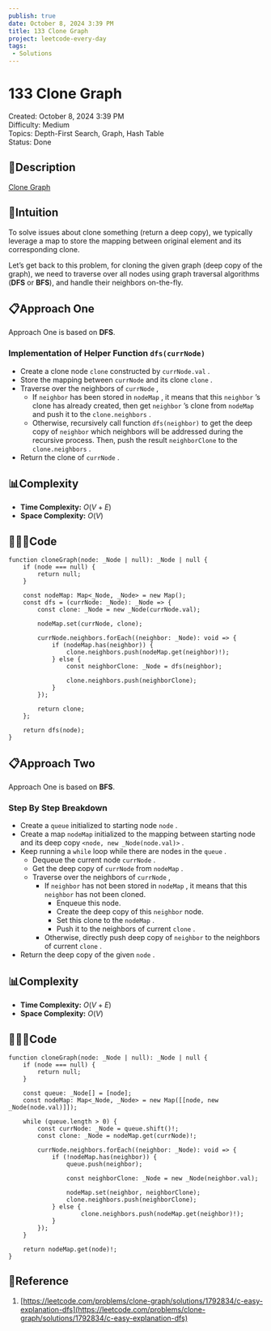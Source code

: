 ```yaml
---
publish: true
date: October 8, 2024 3:39 PM
title: 133 Clone Graph
project: leetcode-every-day
tags:
 - Solutions
---
```


# 133 Clone Graph

Created: October 8, 2024 3:39 PM<br>
Difficulty: Medium<br>
Topics: Depth-First Search, Graph, Hash Table<br>
Status: Done<br>

## 📖Description

[Clone Graph](https://leetcode.com/problems/clone-graph/description)

## 🤔Intuition

To solve issues about clone something (return a deep copy), we typically leverage a map to store the mapping between original element and its corresponding clone.

Let’s get back to this problem, for cloning the given graph (deep copy of the graph), we need to traverse over all nodes using graph traversal algorithms (**DFS** or **BFS**), and handle their neighbors on-the-fly.

## 📋Approach One

Approach One is based on **DFS**.

### Implementation of Helper Function `dfs(currNode)`

- Create a clone node `clone` constructed by `currNode.val` .
- Store the mapping between `currNode` and its clone `clone` .
- Traverse over the neighbors of `currNode` ,
    - If `neighbor` has been stored in `nodeMap` , it means that this `neighbor` ’s clone has already created, then get `neighbor` ’s clone from `nodeMap` and push it to the `clone.neighbors` .
    - Otherwise, recursively call function `dfs(neighbor)` to get the deep copy of `neighbor` which neighbors will be addressed during the recursive process. Then, push the result `neighborClone` to the `clone.neighbors` .
- Return the clone of `currNode` .

## 📊Complexity

- **Time Complexity:** $O(V+E)$
- **Space Complexity:** $O(V)$

## 🧑🏻‍💻Code

```tsx
function cloneGraph(node: _Node | null): _Node | null {
    if (node === null) {
        return null;
    }

    const nodeMap: Map<_Node, _Node> = new Map();
    const dfs = (currNode: _Node): _Node => {
        const clone: _Node = new _Node(currNode.val);

        nodeMap.set(currNode, clone);

        currNode.neighbors.forEach((neighbor: _Node): void => {
            if (nodeMap.has(neighbor)) {
                clone.neighbors.push(nodeMap.get(neighbor)!);
            } else {
                const neighborClone: _Node = dfs(neighbor);

                clone.neighbors.push(neighborClone);
            }
        });

        return clone;
    };

    return dfs(node);
}
```

## 📋Approach Two

Approach One is based on **BFS**.

### Step By Step Breakdown

- Create a `queue` initialized to starting node `node` .
- Create a map `nodeMap` initialized to the mapping between starting node and its deep copy `<node, new _Node(node.val)>` .
- Keep running a `while` loop while there are nodes in the `queue` .
    - Dequeue the current node `currNode` .
    - Get the deep copy of `currNode` from `nodeMap` .
    - Traverse over the neighbors of `currNode` ,
        - If `neighbor` has not been stored in `nodeMap` , it means that this `neighbor` has not been cloned.
            - Enqueue this node.
            - Create the deep copy of this `neighbor` node.
            - Set this clone to the `nodeMap` .
            - Push it to the neighbors of current `clone` .
        - Otherwise, directly push deep copy of `neighbor` to the neighbors of current `clone` .
- Return the deep copy of the given `node` .

## 📊Complexity

- **Time Complexity:** $O(V+E)$
- **Space Complexity:** $O(V)$

## 🧑🏻‍💻Code

```tsx
function cloneGraph(node: _Node | null): _Node | null {
    if (node === null) {
        return null;
    }

    const queue: _Node[] = [node];
    const nodeMap: Map<_Node, _Node> = new Map([[node, new _Node(node.val)]]);

    while (queue.length > 0) {
        const currNode: _Node = queue.shift()!;
        const clone: _Node = nodeMap.get(currNode)!;

        currNode.neighbors.forEach((neighbor: _Node): void => {
            if (!nodeMap.has(neighbor)) {
                queue.push(neighbor);

                const neighborClone: _Node = new _Node(neighbor.val);

                nodeMap.set(neighbor, neighborClone);
                clone.neighbors.push(neighborClone);
            } else {
		            clone.neighbors.push(nodeMap.get(neighbor)!);
            }
        });
    }

    return nodeMap.get(node)!;
}
```

## 🔖Reference

1. [https://leetcode.com/problems/clone-graph/solutions/1792834/c-easy-explanation-dfs](https://leetcode.com/problems/clone-graph/solutions/1792834/c-easy-explanation-dfs)
